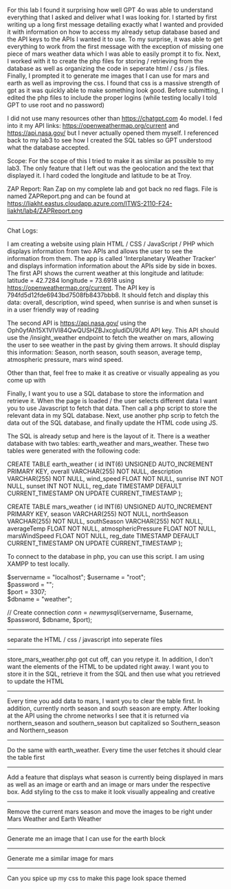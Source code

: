 For this lab I found it surprising how well GPT 4o was able to understand everything that I asked and deliver what I was looking for. I started by first writing up a long first message detailing exactly what I wanted and provided it with information on how to access my already setup database based and the API keys to the APIs I wanted it to use. To my surprise, it was able to get everything to work from the first message with the exception of missing one piece of mars weather data which I was able to easily prompt it to fix. Next, I worked with it to create the php files for storing / retrieving from the database as well as organizing the code in seperate html / css / js files. Finally, I prompted it to generate me images that I can use for mars and earth as well as improving the css. I found that css is a massive strength of gpt as it was quickly able to make something look good. Before submitting, I edited the php files to include the proper logins (while testing locally I told GPT to use root and no password)

I did not use many resources other than https://chatgpt.com 4o model. I fed into it my API links: https://openweathermap.org/current and https://api.nasa.gov/ but I never actually opened them myself. I referenced back to my lab3 to see how I created the SQL tables so GPT understood what the database accepted. 

Scope:
For the scope of this I tried to make it as similar as possible to my lab3. The only feature that I left out was the geolocation and the text that displayed it. I hard coded the longitude and latitude to be at Troy. 

ZAP Report:
Ran Zap on my complete lab and got back no red flags. File is named ZAPReport.png and can be found at 
https://liakht.eastus.cloudapp.azure.com/ITWS-2110-F24-liakht/lab4/ZAPReport.png

-------------------------------------------------------------------------------------------------------------------------------------------------
Chat Logs:

I am creating a website using plain HTML / CSS / JavaScript / PHP which displays information from two APIs and allows the user to see the information from them. The app is called 'Interplanetary Weather Tracker' and displays information information about the APIs side by side in boxes. The first API shows the current weather at this longitude and latitude: latitude = 42.7284  longitude = 73.6918 using https://openweathermap.org/current. The API key is 794fd5d12fde6943bd7508fb8437bbb8. It should fetch and display this data: overall, description, wind speed, when sunrise is and when sunset is in a user friendly way of reading

The second API is https://api.nasa.gov/ using the Oph0yfAh15X1VIVI84QwQUSHZBJxcgludiDU9Ufd API key. This API should use the /insight_weather endpoint to fetch the weather on mars, allowing the user to see weather in the past by giving them arrows. It should display this information: Season, north season, south season, average temp, atmospheric pressure, mars wind speed. 

Other than that, feel free to make it as creative or visually appealing as you come up with

Finally, I want you to use a SQL database to store the information and retrieve it. When the page is loaded / the user selects different data I want you to use Javascript to fetch that data. Then call a php script to store the relevant data in my SQL database. Next, use another php scrip to fetch the data out of the SQL database, and finally update the HTML code using JS. 

The SQL is already setup and here is the layout of it. There is a weather database with two tables: earth_weather and mars_weather. These two tables were generated with the following code:

CREATE TABLE earth_weather (
   id INT(6) UNSIGNED AUTO_INCREMENT PRIMARY KEY,
   overall VARCHAR(255) NOT NULL,
   description VARCHAR(255) NOT NULL,
   wind_speed FLOAT NOT NULL,
   sunrise INT NOT NULL,
   sunset INT NOT NULL,
   reg_date TIMESTAMP DEFAULT CURRENT_TIMESTAMP ON UPDATE CURRENT_TIMESTAMP
);

CREATE TABLE mars_weather (
   id INT(6) UNSIGNED AUTO_INCREMENT PRIMARY KEY,
   season VARCHAR(255) NOT NULL,
   northSeason VARCHAR(255) NOT NULL,
   southSeason VARCHAR(255) NOT NULL,
   averageTemp FLOAT NOT NULL,
   atmosphericPressure FLOAT NOT NULL,
   marsWindSpeed FLOAT NOT NULL,
   reg_date TIMESTAMP DEFAULT CURRENT_TIMESTAMP ON UPDATE CURRENT_TIMESTAMP
);


To connect to the database in php, you can use this script. I am using XAMPP to test locally.

$servername = "localhost";
$username = "root";  
$password = "";      
$port = 3307;       
$dbname = "weather";    

// Create connection
$conn = new mysqli($servername, $username, $password, $dbname, $port);

------------------------------------------------------------

separate the HTML / css / javascript into seperate files 

------------------------------------------------------------

store_mars_weather.php got cut off, can you retype it. In addition, I don't want the elements of the HTML to be updated right away. I want you to store it in the SQL, retrieve it from the SQL and then use what you retrieved to update the HTML

------------------------------------------------------------

Every time you add data to mars, I want you to clear the table first. In addition, currently north season and south season are empty. After looking at the API using the chrome networks I see that it is returned via northern_season and southern_season but capitalized so Southern_season and Northern_season 

------------------------------------------------------------

Do the same with earth_weather. Every time the user fetches it should clear the table first

------------------------------------------------------------

Add a feature that displays what season is currently being displayed in mars as well as an image or earth and an image or mars under the respective box. Add styling to the css to make it look visually appealing and creative

------------------------------------------------------------

Remove the current mars season and move the images to be right under Mars Weather and Earth Weather

------------------------------------------------------------

Generate me an image that I can use for the earth block

------------------------------------------------------------

Generate me a similar image for mars

------------------------------------------------------------

Can you spice up my css to make this page look space themed 

